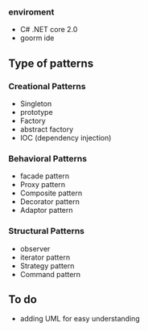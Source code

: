 ### enviroment

* C# .NET core 2.0
* goorm ide

## Type of patterns

### Creational Patterns
* Singleton
* prototype
* Factory
* abstract factory
* IOC (dependency injection)

### Behavioral Patterns
* facade pattern
* Proxy pattern
* Composite pattern
* Decorator pattern
* Adaptor pattern

### Structural Patterns
* observer 
* iterator pattern
* Strategy pattern
* Command pattern


## To do
* adding UML for easy understanding
